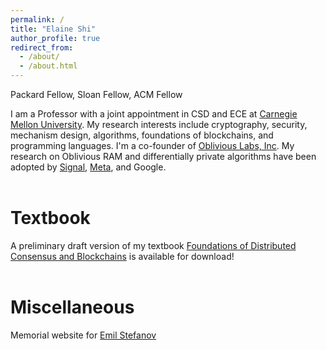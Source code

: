 ```yaml
---
permalink: /
title: "Elaine Shi"
author_profile: true
redirect_from: 
  - /about/
  - /about.html
---
```


Packard Fellow, Sloan Fellow, ACM Fellow


I am a Professor with a joint appointment in CSD and ECE at [Carnegie Mellon University](https://cmu.edu). My research interests include cryptography, security, mechanism design, algorithms, foundations of blockchains, and programming languages. I'm a co-founder of [Oblivious Labs, Inc](https://obliviouslabs.com). My research on Oblivious RAM and differentially private algorithms have been adopted by [Signal](https://signal.org/blog/building-faster-oram/), [Meta](https://github.com/facebook/oram), and Google. 
<br>
<br>

Textbook
======
A preliminary draft version of my textbook [Foundations of Distributed Consensus and Blockchains](https://www.distributedconsensus.net/) is available for download!
<br>
<br>

Miscellaneous
======
Memorial website for [Emil Stefanov](http://www.rememberingemil.org/p/first-page.html)


